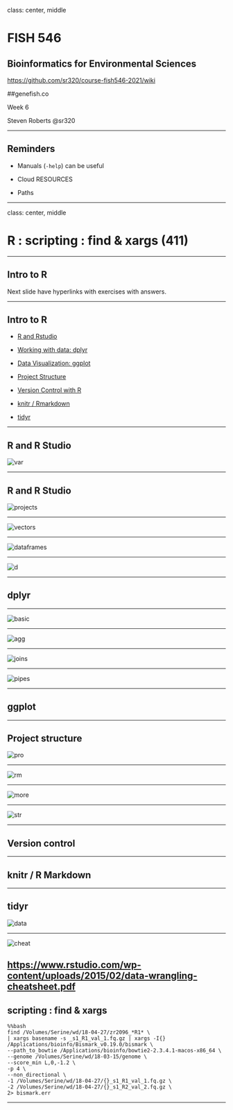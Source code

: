 class: center, middle

# FISH 546
## Bioinformatics for Environmental Sciences

https://github.com/sr320/course-fish546-2021/wiki

##genefish.co

Week 6


Steven Roberts
@sr320

---

## Reminders

- Manuals (`-help`) can be useful

- Cloud RESOURCES

- Paths

---

class: center, middle


# R : scripting : find & xargs (411)

---


## Intro to R

Next slide have hyperlinks with exercises with answers.



---


## Intro to R

- [R and Rstudio](https://sr320.github.io/course-fish497-2018/assignments/r-intro/)


- [Working with data: dplyr](https://sr320.github.io/course-fish497-2018/assignments/r-data/)


- [Data Visualization: ggplot](https://sr320.github.io/course-fish497-2018/assignments/r-datavis/)


- [Project Structure](https://sr320.github.io/course-fish497-2018/materials/project-structure/)


- [Version Control with R](https://sr320.github.io/course-fish497-2018/materials/version-control-R)


- [knitr / Rmarkdown](https://sr320.github.io/course-fish497-2018/assignments/knitr/)


- [tidyr](https://r4ds.had.co.nz/tidy-data.html)

---


## R and R Studio

![var](http://gannet.fish.washington.edu/seashell/snaps/Introduction_to_R__Data_Science_for_SAFS_2018-11-06_10-22-44.png)

---


## R and R Studio

![projects](http://gannet.fish.washington.edu/seashell/snaps/Screen_Capture_on_2018-11-06_at_10-26-25.gif)


---


![vectors](http://gannet.fish.washington.edu/seashell/snaps/Data_Structures__Data_Science_for_SAFS_2018-11-06_10-28-42.png)

---

![dataframes](http://gannet.fish.washington.edu/seashell/snaps/Data_Structures__Data_Science_for_SAFS_2018-11-06_10-29-41.png)

---


![d](http://gannet.fish.washington.edu/seashell/snaps/Data_Structures__Data_Science_for_SAFS_2018-11-06_10-30-30.png)


---

## dplyr

---

![basic](http://gannet.fish.washington.edu/seashell/snaps/Working_with_Tabular_Data__Data_Science_for_SAFS_2018-11-06_11-40-09.png)


---

![agg](http://gannet.fish.washington.edu/seashell/snaps/Working_with_Tabular_Data__Data_Science_for_SAFS_2018-11-06_11-41-02.png)

---

![joins](http://gannet.fish.washington.edu/seashell/snaps/Working_with_Tabular_Data__Data_Science_for_SAFS_2018-11-06_11-41-43.png)

---


![pipes](http://gannet.fish.washington.edu/seashell/snaps/Working_with_Tabular_Data__Data_Science_for_SAFS_2018-11-06_11-43-21.png)

---

## ggplot

---

## Project structure

![pro](http://gannet.fish.washington.edu/seashell/snaps/Project_Structure__Data_Science_for_SAFS_2018-11-06_11-58-11.png)


---



![rm](http://gannet.fish.washington.edu/seashell/snaps/Project_Structure__Data_Science_for_SAFS_2018-11-06_11-59-21.png)




---

![more](http://gannet.fish.washington.edu/seashell/snaps/Project_Structure__Data_Science_for_SAFS_2018-11-06_12-00-00.png)

---

![str](http://gannet.fish.washington.edu/seashell/snaps/Project_Structure__Data_Science_for_SAFS_2018-11-06_12-00-31.png)

---

## Version control

---

## knitr / R Markdown


---

## tidyr

![data](http://gannet.fish.washington.edu/seashell/snaps/R_for_Data_Science_2018-11-06_12-03-54.png)


---

![cheat](http://gannet.fish.washington.edu/seashell/snaps/data-wrangling-cheatsheet_2018-11-06_12-05-43.png)

https://www.rstudio.com/wp-content/uploads/2015/02/data-wrangling-cheatsheet.pdf
---


## scripting : find & xargs

```
%%bash
find /Volumes/Serine/wd/18-04-27/zr2096_*R1* \
| xargs basename -s _s1_R1_val_1.fq.gz | xargs -I{} /Applications/bioinfo/Bismark_v0.19.0/bismark \
--path_to_bowtie /Applications/bioinfo/bowtie2-2.3.4.1-macos-x86_64 \
--genome /Volumes/Serine/wd/18-03-15/genome \
--score_min L,0,-1.2 \
-p 4 \
--non_directional \
-1 /Volumes/Serine/wd/18-04-27/{}_s1_R1_val_1.fq.gz \
-2 /Volumes/Serine/wd/18-04-27/{}_s1_R2_val_2.fq.gz \
2> bismark.err
```
---
